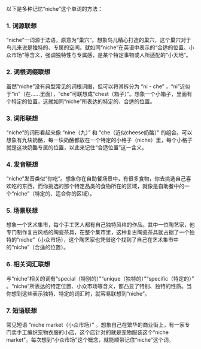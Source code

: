 以下是多种记忆“niche”这个单词的方法：

### 1. 词源联想
“niche”一词源于法语，原意为“巢穴”。想象鸟儿精心打造的巢穴，这个巢穴对于鸟儿来说是独特的、专属的空间。就如同“niche”在英语中表示的“合适的位置、小众市场”等含义，强调独特性与专属感，是某个特定事物或人所适配的“小天地”。

### 2. 词根词缀联想
虽然“niche”没有典型常见的词根词缀，但可以将其拆分为 “ni - che” ，“ni”近似于“in”（在……里面），“che”可联想成“chest（箱子）”。想象一个小箱子，里面有个特定的位置，这就如同“niche”所表达的特定的、合适的位置。

### 3. 词形联想
“niche”的词形看起来像 “nine（九）” 和 “che（近似cheese奶酪）” 的组合。可以想象有九块奶酪，每一块奶酪都放在一个特定的小格子（niche）里，每个小格子就是这块奶酪专属的位置，以此来记住“合适位置”这一含义。

### 4. 发音联想
“niche”发音类似“你吃”。想象你在自助餐场景中，有很多食物，你去挑选自己喜欢吃的东西，而你挑选的那个特定品类的食物所在的区域，就像是自助餐中的一个“niche”（特定的、适合你的区域）。 

### 5. 场景联想
想象一个艺术集市，每个手工艺人都有自己独特风格的作品。其中一位陶艺家，他专门制作复古风格的陶瓷茶具，在整个集市里，这种复古陶瓷茶具就占据了一个独特的“niche”（小众市场），这个陶艺家也凭借这个找到了自己在艺术集市中的“niche”（合适的位置）。 

### 6. 相关词汇联想
与“niche”相关的词有“special（特别的）”“unique（独特的）”“specific（特定的）” 。“niche”所表达的特定位置、小众市场等含义，都凸显了特别、独特的性质。当你想到这些表示独特、特定的词汇时，就容易联想到“niche”。 

### 7. 短语联想
常见短语 “niche market（小众市场）” 。想象自己在繁华的商业街上，有一家专门卖手工编织宠物衣服的小店，这个店针对的就是宠物服装这个“niche market”。每次想到“小众市场”这个概念，就能顺带记住“niche”这个词。 
